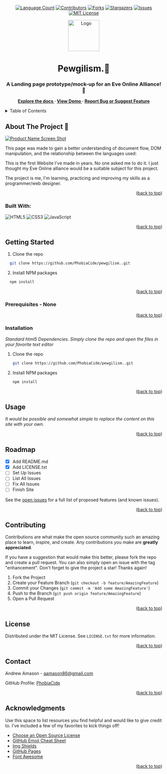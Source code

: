 <!-- @format -->

<a name="readme-top"></a>

<!-- HEADER -->
<div align="center">
  
  <!-- PROJECT SHIELDS -->
  [![Language Count][language-count-shield]][language-count-url]
  [![Contributors][contributors-shield]][contributors-url]
  [![Forks][forks-shield]][forks-url]
  [![Stargazers][stars-shield]][stars-url]
  [![Issues][issues-shield]][issues-url]
  [![MIT License][license-shield]][license-url]
  
  <!-- PROJECT LOGO -->
  <img src="https://images.evetech.net/alliances/99011193/logo" alt="Logo" width="100" height="100">
  
  <!-- PPOJECT TITLE -->
  <h1 align="center">Pewgilism.🔫</h1>
  
  <!-- PROJECT SUBTITLE -->
  <h3 align="center">
    A Landing page prototype/mock-up for an Eve Online Alliance!🚀
  </h3>
  
  <!-- MAIN LINKS -->
  <p align="center">
    <strong>
      <a href="https://github.com/PhobiaCide/pewgilism.">Explore the docs </a>
      ·
      <a href="https://phobiacide.github.io/pewgilism./"> View Demo </a>
      ·
      <a href="https://github.com/PhobiaCide/pewgilism./issues"> Report Bug or Suggest Feature</a>
    </strong>
  </p>
</div>

<!-- TABLE OF CONTENTS -->
<details>
  <summary>Table of Contents</summary>
  <ol>
    <li>
      <a href="#about-the-project">About The Project</a>
      <ul>
        <li><a href="#built-with">Built With</a></li>
      </ul>
    </li>
    <li>
      <a href="#getting-started">Getting Started</a>
      <ul>
        <li><a href="#prerequisites">Prerequisites</a></li>
        <li><a href="#installation">Installation</a></li>
      </ul>
    </li>
    <li><a href="#usage">Usage</a></li>
    <li><a href="#roadmap">Roadmap</a></li>
    <li><a href="#contributing">Contributing</a></li>
    <li><a href="#license">License</a></li>
    <li><a href="#contact">Contact</a></li>
    <li><a href="#acknowledgments">Acknowledgments</a></li>
  </ol>
</details>

<!-- ABOUT THE PROJECT -->

## About The Project 🌠

[![Product Name Screen Shot][product-screenshot]](./pewgilism.screenshot.jpg)

<p>
This page was made to gain a better understanding of document flow, DOM manipulation, and the relationship between the languages used:
</p>
<p>
This is the first Website I've made in years. No one asked me to do it. I just thought my Eve Online alliance would be a suitable subject for this project. 
</p>
<p>
The project is me, I'm learning, practicing and improving my skills as a programmer/web designer.
</p>
<p align="right">(<a href="#readme-top">back to top</a>)</p>

<!-- Built With -->

### Built With:

![HTML5](https://img.shields.io/badge/html5-%23E34F26.svg?style=for-the-badge&logo=html5&logoColor=white)
![CSS3](https://img.shields.io/badge/css3-%231572B6.svg?style=for-the-badge&logo=css3&logoColor=white)
![JavaScript](https://img.shields.io/badge/javascript-%23323330.svg?style=for-the-badge&logo=javascript&logoColor=%23F7DF1E)

<p align="right">(<a href="#readme-top">back to top</a>)</p>

<!-- GETTING STARTED -->

## Getting Started

1. Clone the repo

```sh
  git clone https://github.com/PhobiaCide/pewgilism..git
```

2. Install NPM packages

```sh
  npm install
```

<p align="right">(<a href="#readme-top">back to top</a>)</p>

<!-- Prerequisites -->

### Prerequisites - None

<p align="right">(<a href="#readme-top">back to top</a>)</p>

<!-- Installation -->

### Installation

_Standard html5 Dependencies. Simply clone the repo and open the files in your favorite text editor_

1. Clone the repo
   ```sh
   git clone https://github.com/PhobiaCide/pewgilism..git
   ```
2. Install NPM packages
   ```sh
   npm install
   ```

<p align="right">(<a href="#readme-top">back to top</a>)</p>

<!-- USAGE EXAMPLES -->

## Usage

_It would be possible and somewhat simple to replace the content on this site with your own._

<p align="right">(<a href="#readme-top">back to top</a>)</p>

<!-- ROADMAP -->

## Roadmap

- [x] Add README.md
- [x] Add LICENSE.txt
- [ ] Set Up Issues
- [ ] List All Issues
- [ ] Fix All Issues
- [ ] Finish Site

See the [open issues](https://github.com/PhobiaCide/pewgilism./issues) for a full list of proposed features (and known issues).

<p align="right">(<a href="#readme-top">back to top</a>)</p>

<!-- CONTRIBUTING -->

## Contributing

Contributions are what make the open source community such an amazing place to learn, inspire, and create. Any contributions you make are **greatly appreciated**.

If you have a suggestion that would make this better, please fork the repo and create a pull request. You can also simply open an issue with the tag "enhancement".
Don't forget to give the project a star! Thanks again!

1. Fork the Project
2. Create your Feature Branch (`git checkout -b feature/AmazingFeature`)
3. Commit your Changes (`git commit -m 'Add some AmazingFeature'`)
4. Push to the Branch (`git push origin feature/AmazingFeature`)
5. Open a Pull Request

<p align="right">(<a href="#readme-top">back to top</a>)</p>

<!-- LICENSE -->

## License

Distributed under the MIT License. See `LICENSE.txt` for more information.

<p align="right">(<a href="#readme-top">back to top</a>)</p>

<!-- CONTACT -->

## Contact

Andrew Amason - aamason86@gmail.com

GitHub Profile: [PhobiaCide](https://github.com/PhobiaCide)

<p align="right">(<a href="#readme-top">back to top</a>)</p>

<!-- ACKNOWLEDGMENTS -->

## Acknowledgments

Use this space to list resources you find helpful and would like to give credit to. I've included a few of my favorites to kick things off!

- [Choose an Open Source License](https://choosealicense.com)
- [GitHub Emoji Cheat Sheet](https://www.webpagefx.com/tools/emoji-cheat-sheet)
- [Img Shields](https://shields.io)
- [GitHub Pages](https://pages.github.com)
- [Font Awesome](https://fontawesome.com)

<p align="right">(<a href="#readme-top">back to top</a>)</p>

<!-- MARKDOWN LINKS & IMAGES -->

[language-count-shield]: https://img.shields.io/github/languages/count/PhobiaCide/Pewgilism.?style=for-the-badge
[language-count-url]: https://img.shields.io/github/languages/count/PhobiaCide/Pewgilism.
[contributors-shield]: https://img.shields.io/github/contributors/PhobiaCide/pewgilism.?style=for-the-badge
[contributors-url]: https://github.com/PhobiaCide/pewgilism.
[forks-shield]: https://img.shields.io/github/forks/PhobiaCide/Pewgilism.?style=for-the-badge
[forks-url]: https://github.com/PhobiaCide/pewgilism.
[stars-shield]: https://img.shields.io/github/stars/PhobiaCide/pewgilism.?style=for-the-badge
[stars-url]: https://github.com/PhobiaCide/pewgilism./stargazers
[issues-shield]: https://img.shields.io/github/issues/PhobiaCide/pewgilism.?style=for-the-badge
[issues-url]: https://github.com/PhobiaCide/pewgilism./issues
[license-shield]: https://img.shields.io/github/license/PhobiaCide/pewgilism.?style=for-the-badge
[license-url]: https://github.com/PhobiaCide/pewgilism./LICENSE.txt
[product-screenshot]: images/screenshot.png
